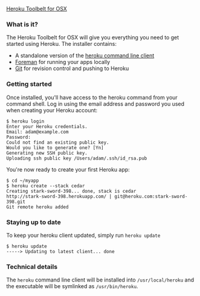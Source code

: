 <p class="button">
	<a href="/osx/download">Heroku Toolbelt for OSX</a>
</p>

### What is it?

The Heroku Toolbelt for OSX will give you everything you need to get started using Heroku. The installer contains:

* A standalone version of the [heroku command line client](http://github.com/heroku/heroku)
* [Foreman](http://github.com/ddollar/foreman) for running your apps locally
* [Git](http://code.google.com/p/git-osx-installer) for revision control and pushing to Heroku

### Getting started

Once installed, you'll have access to the heroku command from your command shell. Log in using the email address and password you used when creating your Heroku account:

    $ heroku login
    Enter your Heroku credentials.
    Email: adam@example.com
    Password:
    Could not find an existing public key.
    Would you like to generate one? [Yn]
    Generating new SSH public key.
    Uploading ssh public key /Users/adam/.ssh/id_rsa.pub

You're now ready to create your first Heroku app:

    $ cd ~/myapp
    $ heroku create --stack cedar
    Creating stark-sword-398... done, stack is cedar
    http://stark-sword-398.herokuapp.com/ | git@heroku.com:stark-sword-398.git
    Git remote heroku added

### Staying up to date

To keep your heroku client updated, simply run `heroku update`

    $ heroku update
    -----> Updating to latest client... done

### Technical details

The `heroku` command line client will be installed into `/usr/local/heroku` and the executable will be symlinked as `/usr/bin/heroku`.
